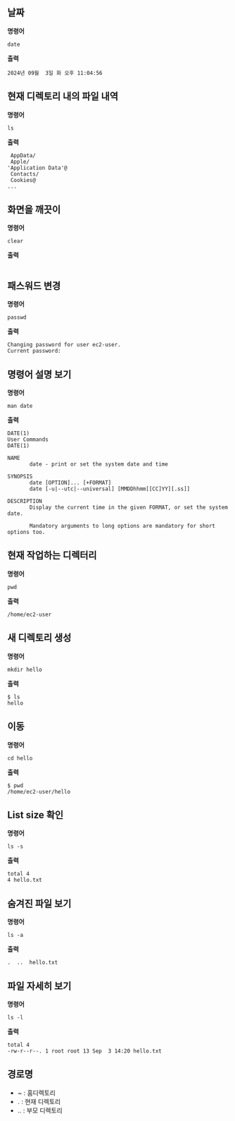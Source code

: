 ## 날짜
**명령어**
```shell
date
```
**출력**
```shell
2024년 09월  3일 화 오후 11:04:56
```
 
## 현재 디렉토리 내의 파일 내역
**명령어**
```shell
ls
```
**출력**
```shell
 AppData/
 Apple/
'Application Data'@
 Contacts/
 Cookies@
...
```

## 화면을 깨끗이
**명령어**
```shell
clear
```
**출력**
```shell

```

## 패스워드 변경
**명령어**
```shell
passwd
```
**출력**
```shell
Changing password for user ec2-user.
Current password:
```

## 명령어 설명 보기
**명령어**
```shell
man date
```
**출력**
```shell
DATE(1)                                                                     User Commands                                                                    DATE(1)

NAME
       date - print or set the system date and time

SYNOPSIS
       date [OPTION]... [+FORMAT]
       date [-u|--utc|--universal] [MMDDhhmm[[CC]YY][.ss]]

DESCRIPTION
       Display the current time in the given FORMAT, or set the system date.

       Mandatory arguments to long options are mandatory for short options too.

```

## 현재 작업하는 디렉터리
**명령어**
```shell
pwd
```
**출력**
```shell
/home/ec2-user
```

## 새 디렉토리 생성
**명령어**
```shell
mkdir hello
```
**출력**
```shell
$ ls
hello
```

## 이동
**명령어**
```shell
cd hello
```
**출력**
```shell
$ pwd
/home/ec2-user/hello
```

## List size 확인
**명령어**
```shell
ls -s
```
**출력**
```shell
total 4
4 hello.txt
```

## 숨겨진 파일 보기
**명령어**
```shell
ls -a
```
**출력**
```shell
.  ..  hello.txt
```

## 파일 자세히 보기
**명령어**
```shell
ls -l
```
**출력**
```shell
total 4
-rw-r--r--. 1 root root 13 Sep  3 14:20 hello.txt
```

## 경로명
- ~ : 홈디렉토리
- . : 현재 디렉토리
- .. : 부모 디렉토리

